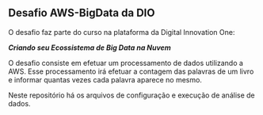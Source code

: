 ## Desafio AWS-BigData da DIO

O desafio faz parte do curso na plataforma da Digital Innovation One:

__*Criando seu Ecossistema de Big Data na Nuvem*__

O desafio consiste em efetuar um processamento de dados utilizando a AWS. Esse processamento irá efetuar a contagem das palavras de um livro e informar quantas vezes cada palavra aparece no mesmo.

Neste repositório há os arquivos de configuração e execução de análise de dados.


